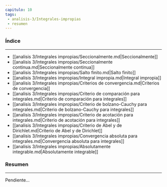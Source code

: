 ```yaml
---
capitulo: 10
tags: 
 - analisis-3/Integrales-impropias
 - resumen
---
```

### Índice
---
 * [[analisis 3/Integrales impropias/Seccionalmente.md|Seccionalmente]]
 * [[analisis 3/Integrales impropias/Seccionalmente continua.md|Seccionalmente continua]]
 * [[analisis 3/Integrales impropias/Salto finito.md|Salto finito]]
 * [[analisis 3/Integrales impropias/Integral impropia.md|Integral impropia]]
 * [[analisis 3/Integrales impropias/Criterios de convergencia.md|Criterios de convergencia]]
 * [[analisis 3/Integrales impropias/Criterio de comparación para integrales.md|Criterio de comparación para integrales]]
 * [[analisis 3/Integrales impropias/Criterio de bolzano-Cauchy para integrales.md|Criterio de bolzano-Cauchy para integrales]]
 * [[analisis 3/Integrales impropias/Criterio de acotación para integrales.md|Criterio de acotación para integrales]]
 * [[analisis 3/Integrales impropias/Criterio de Abel y de Dirichlet.md|Criterio de Abel y de Dirichlet]]
 * [[analisis 3/Integrales impropias/Convergencia absoluta para integrales.md|Convergencia absoluta para integrales]]
 * [[analisis 3/Integrales impropias/Absolutamente integrable.md|Absolutamente integrable]]

### Resumen
---
Pendiente...